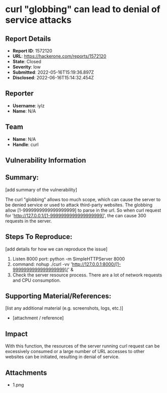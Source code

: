 # curl "globbing" can lead to denial of service attacks

## Report Details
- **Report ID**: 1572120
- **URL**: https://hackerone.com/reports/1572120
- **State**: Closed
- **Severity**: low
- **Submitted**: 2022-05-16T15:19:36.897Z
- **Disclosed**: 2022-06-16T15:14:32.454Z

## Reporter
- **Username**: iylz
- **Name**: N/A

## Team
- **Name**: N/A
- **Handle**: curl

## Vulnerability Information
## Summary:
[add summary of the vulnerability]

The curl "globbing" allows too much scope, which can cause the server to be denied service or used to attack third-party websites. The globbing allow [1-9999999999999999999] to parse in the url. So when curl request for 'http://127.0.0.1/[1-9999999999999999999]', the can cause 300 requests in the server.

## Steps To Reproduce:
[add details for how we can reproduce the issue]

  1. Listen 8000 port: python -m SimpleHTTPServer 8000
  2.  command: nohup ./curl -vv 'http://127.0.0.1:8000/[1-9999999999999999999]/' &
  3. Check the server resource process. There are a lot of network requests and CPU consumption. 

## Supporting Material/References:
[list any additional material (e.g. screenshots, logs, etc.)]

  * [attachment / reference]

## Impact

With this function, the resources of the server running curl request can be excessively consumed or a large number of URL accesses to other websites can be initiated, resulting in denial of service.

## Attachments
- 1.png
